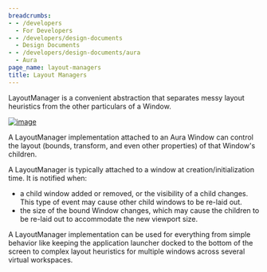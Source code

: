 ```yaml
---
breadcrumbs:
- - /developers
  - For Developers
- - /developers/design-documents
  - Design Documents
- - /developers/design-documents/aura
  - Aura
page_name: layout-managers
title: Layout Managers
---
```


LayoutManager is a convenient abstraction that separates messy layout heuristics
from the other particulars of a Window.

[<img alt="image"
src="/developers/design-documents/aura/layout-managers/LayoutManager.png">](/developers/design-documents/aura/layout-managers/LayoutManager.png)

A LayoutManager implementation attached to an Aura Window can control the layout
(bounds, transform, and even other properties) of that Window's children.

A LayoutManager is typically attached to a window at creation/initialization
time. It is notified when:

*   a child window added or removed, or the visibility of a child
            changes. This type of event may cause other child windows to be
            re-laid out.
*   the size of the bound Window changes, which may cause the children
            to be re-laid out to accommodate the new viewport size.

A LayoutManager implementation can be used for everything from simple behavior
like keeping the application launcher docked to the bottom of the screen to
complex layout heuristics for multiple windows across several virtual
workspaces.
